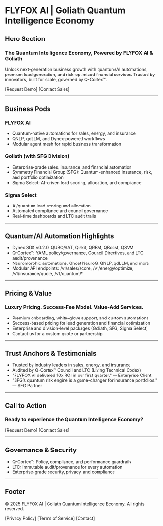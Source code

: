 # FLYFOX AI | Goliath Quantum Intelligence Economy


## Hero Section

### The Quantum Intelligence Economy, Powered by FLYFOX AI & Goliath

Unlock next-generation business growth with quantum/AI automations, premium lead generation, and risk-optimized financial services. Trusted by innovators, built for scale, governed by Q-Cortex™.

[Request Demo] [Contact Sales]

---

## Business Pods

### FLYFOX AI

- Quantum-native automations for sales, energy, and insurance
- QNLP, qdLLM, and Dynex-powered workflows
- Modular agent mesh for rapid business transformation

### Goliath (with SFG Division)

- Enterprise-grade sales, insurance, and financial automation
- Symmetry Financial Group (SFG): Quantum-enhanced insurance, risk, and portfolio optimization
- Sigma Select: AI-driven lead scoring, allocation, and compliance

### Sigma Select

- AI/quantum lead scoring and allocation
- Automated compliance and council governance
- Real-time dashboards and LTC audit trails

---

## Quantum/AI Automation Highlights

- Dynex SDK v0.2.0: QUBO/SAT, Qiskit, QRBM, QBoost, QSVM
- Q-Cortex™: YAML policy/governance, Council Directives, and LTC audit/provenance
- Neuromorphic automations: Ghost NeuroQ, QNLP, qdLLM, and more
- Modular API endpoints: /v1/sales/score, /v1/energy/optimize, /v1/insurance/quote, /v1/quantum/*

---

## Pricing & Value

### Luxury Pricing. Success-Fee Model. Value-Add Services.

- Premium onboarding, white-glove support, and custom automations
- Success-based pricing for lead generation and financial optimization
- Enterprise and division-level packages (Goliath, SFG, Sigma Select)
- Contact us for a custom quote or partnership

---

## Trust Anchors & Testimonials

- Trusted by industry leaders in sales, energy, and insurance
- Audited by Q-Cortex™ Council and LTC (Living Technical Codex)
- "FLYFOX AI delivered 10x ROI in our first quarter." — Enterprise Client
- "SFG’s quantum risk engine is a game-changer for insurance portfolios." — SFG Partner

---

## Call to Action

### Ready to experience the Quantum Intelligence Economy?

[Request Demo] [Contact Sales]

---

## Governance & Security

- Q-Cortex™: Policy, compliance, and performance guardrails
- LTC: Immutable audit/provenance for every automation
- Enterprise-grade security, privacy, and compliance

---

## Footer

© 2025 FLYFOX AI | Goliath Quantum Intelligence Economy. All rights reserved.

[Privacy Policy] [Terms of Service] [Contact]
